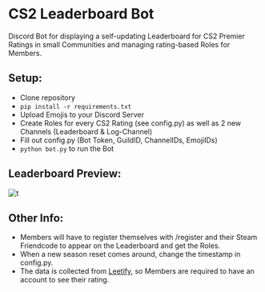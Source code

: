 # CS2 Leaderboard Bot

Discord Bot for displaying a self-updating Leaderboard for CS2 Premier Ratings in small Communities and managing rating-based Roles for Members.

## Setup:

- Clone repository
- `pip install -r requirements.txt`
- Upload Emojis to your Discord Server
- Create Roles for every CS2 Rating (see config.py) as well as 2 new Channels (Leaderboard & Log-Channel)
- Fill out config.py (Bot Token, GuildID, ChannelIDs, EmojiIDs)
- `python bot.py` to run the Bot

## Leaderboard Preview:

![t](https://i.ibb.co/jhL93mg/image.png)

## Other Info:

- Members will have to register themselves with /register and their Steam Friendcode to appear on the Leaderboard and get the Roles.
- When a new season reset comes around, change the timestamp in config.py.
- The data is collected from [Leetify](https://leetify.com/app), so Members are required to have an account to see their rating.
